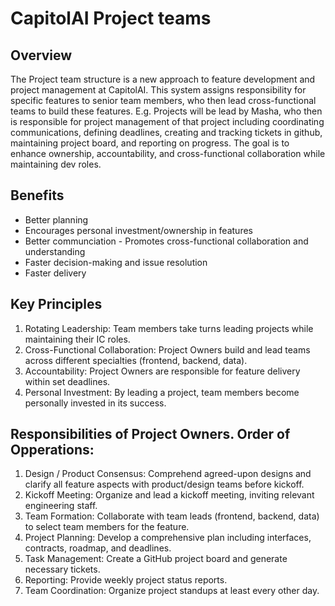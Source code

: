 # CapitolAI Project teams

## Overview

The Project team structure is a new approach to feature development and project management at CapitolAI. This system assigns responsibility for specific features to senior team members, who then lead cross-functional teams to build these features. E.g. Projects will be lead by Masha, who then is responsible for project management of that project including coordinating communications, defining deadlines, creating and tracking tickets in github, maintaining project board, and reporting on progress. The goal is to enhance ownership, accountability, and cross-functional collaboration while maintaining dev roles.

## Benefits

- Better planning
- Encourages personal investment/ownership in features
- Better communciation - Promotes cross-functional collaboration and understanding
- Faster decision-making and issue resolution
- Faster delivery

## Key Principles

1. Rotating Leadership: Team members take turns leading projects while maintaining their IC roles.
2. Cross-Functional Collaboration: Project Owners build and lead teams across different specialties (frontend, backend, data).
3. Accountability: Project Owners are responsible for feature delivery within set deadlines.
4. Personal Investment: By leading a project, team members become personally invested in its success.

## Responsibilities of Project Owners. Order of Opperations:

1. Design / Product Consensus: Comprehend agreed-upon designs and clarify all feature aspects with product/design teams before kickoff.
2. Kickoff Meeting: Organize and lead a kickoff meeting, inviting relevant engineering staff.
3. Team Formation: Collaborate with team leads (frontend, backend, data) to select team members for the feature.
4. Project Planning: Develop a comprehensive plan including interfaces, contracts, roadmap, and deadlines.
5. Task Management: Create a GitHub project board and generate necessary tickets.
6. Reporting: Provide weekly project status reports.
7. Team Coordination: Organize project standups at least every other day.



